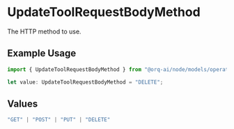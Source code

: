 # UpdateToolRequestBodyMethod

The HTTP method to use.

## Example Usage

```typescript
import { UpdateToolRequestBodyMethod } from "@orq-ai/node/models/operations";

let value: UpdateToolRequestBodyMethod = "DELETE";
```

## Values

```typescript
"GET" | "POST" | "PUT" | "DELETE"
```